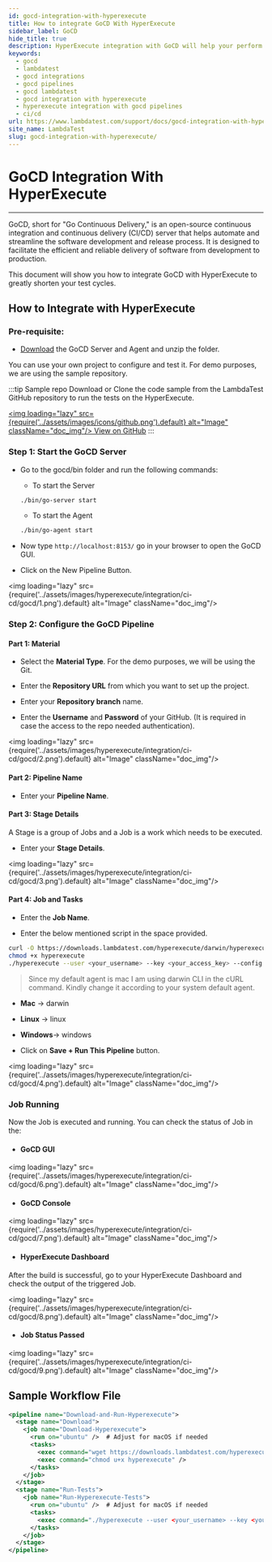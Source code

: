 ```yaml
---
id: gocd-integration-with-hyperexecute
title: How to integrate GoCD With HyperExecute
sidebar_label: GoCD
hide_title: true
description: HyperExecute integration with GoCD will help your perform Test automation for your code changes on more than 10000+ real browsers for both mobile and desktop. You can trigger your testing scripts directly from GoCD instance and they would be executed over your HyperExecute Dashboard.
keywords:
  - gocd
  - lambdatest
  - gocd integrations
  - gocd pipelines
  - gocd lambdatest
  - gocd integration with hyperexecute
  - hyperexecute integration with gocd pipelines
  - ci/cd
url: https://www.lambdatest.com/support/docs/gocd-integration-with-hyperexecute/
site_name: LambdaTest
slug: gocd-integration-with-hyperexecute/
---
```

<script type="application/ld+json"
      dangerouslySetInnerHTML={{ __html: JSON.stringify({
       "@context": "https://schema.org",
        "@type": "BreadcrumbList",
        "itemListElement": [{
          "@type": "ListItem",
          "position": 1,
          "name": "LambdaTest",
          "item": "https://www.lambdatest.com"
        },{
          "@type": "ListItem",
          "position": 2,
          "name": "Support",
          "item": "https://www.lambdatest.com/support/docs/"
        },{
          "@type": "ListItem",
          "position": 3,
          "name": "GoCD Integration",
          "item": "https://www.lambdatest.com/support/docs/gocd-integration-with-hyperexecute/"
        }]
      })
    }}
></script>

# GoCD Integration With HyperExecute
***

GoCD, short for "Go Continuous Delivery," is an open-source continuous integration and continuous delivery (CI/CD) server that helps automate and streamline the software development and release process. It is designed to facilitate the efficient and reliable delivery of software from development to production.

This document will show you how to integrate GoCD with HyperExecute to greatly shorten your test cycles.

## How to Integrate with HyperExecute

### Pre-requisite:

- [Download](https://www.gocd.org/download/#osx) the GoCD Server and Agent and unzip the folder.

You can use your own project to configure and test it. For demo purposes, we are using the sample repository.

:::tip Sample repo
Download or Clone the code sample from the LambdaTest GitHub repository to run the tests on the HyperExecute.

<a href="https://github.com/LambdaTest/hyp-ci-cd-integration-sample/tree/gocd" className="github__anchor"><img loading="lazy" src={require('../assets/images/icons/github.png').default} alt="Image" className="doc_img"/> View on GitHub</a>
:::

### Step 1: Start the GoCD Server

- Go to the gocd/bin folder and run the following commands:

  - To start the Server
  ```bash
  ./bin/go-server start
  ```

  - To start the Agent
  ```bash
  ./bin/go-agent start
  ```
- Now type ``http://localhost:8153/`` go in your browser to open the GoCD GUI.

- Click on the New Pipeline Button.

<img loading="lazy" src={require('../assets/images/hyperexecute/integration/ci-cd/gocd/1.png').default} alt="Image"  className="doc_img"/>

### Step 2: Configure the GoCD Pipeline

#### Part 1: Material

- Select the **Material Type**. For the demo purposes, we will be using the Git.

- Enter the **Repository URL** from which you want to set up the project.

- Enter your **Repository branch** name.

- Enter the **Username** and **Password** of your GitHub. (It is required in case the access to the repo needed authentication).

<img loading="lazy" src={require('../assets/images/hyperexecute/integration/ci-cd/gocd/2.png').default} alt="Image"  className="doc_img"/>

#### Part 2: Pipeline Name

- Enter your **Pipeline Name**.

#### Part 3: Stage Details

A Stage is a group of Jobs and a Job is a work which needs to be executed.

- Enter your **Stage Details**.

<img loading="lazy" src={require('../assets/images/hyperexecute/integration/ci-cd/gocd/3.png').default} alt="Image"  className="doc_img"/>

#### Part 4: Job and Tasks

- Enter the **Job Name**.

- Enter the below mentioned script in the space provided.

```bash
curl -O https://downloads.lambdatest.com/hyperexecute/darwin/hyperexecute
chmod +x hyperexecute
./hyperexecute --user <your_username> --key <your_access_key> --config <RELATIVE_PATH_OF_YOUR_YAML_FILE_name>
```

> Since my default agent is mac I am using darwin CLI in the cURL command. Kindly change it according to your system default agent. <br />
- **Mac** -> darwin <br />
- **Linux** -> linux <br />
- **Windows**-> windows

- Click on **Save + Run This Pipeline** button.

<img loading="lazy" src={require('../assets/images/hyperexecute/integration/ci-cd/gocd/4.png').default} alt="Image"  className="doc_img"/>

### Job Running

Now the Job is executed and running. You can check the status of Job in the:

- #### GoCD GUI
<img loading="lazy" src={require('../assets/images/hyperexecute/integration/ci-cd/gocd/6.png').default} alt="Image"  className="doc_img"/>

- #### GoCD Console
<img loading="lazy" src={require('../assets/images/hyperexecute/integration/ci-cd/gocd/7.png').default} alt="Image"  className="doc_img"/>

- #### HyperExecute Dashboard

After the build is successful, go to your HyperExecute Dashboard and check the output of the triggered Job.

<img loading="lazy" src={require('../assets/images/hyperexecute/integration/ci-cd/gocd/8.png').default} alt="Image"  className="doc_img"/>

- #### Job Status Passed

<img loading="lazy" src={require('../assets/images/hyperexecute/integration/ci-cd/gocd/9.png').default} alt="Image"  className="doc_img"/>

## Sample Workflow File

```xml
<pipeline name="Download-and-Run-Hyperexecute">
  <stage name="Download">
    <job name="Download-Hyperexecute">
      <run on="ubuntu" />  # Adjust for macOS if needed
      <tasks>
        <exec command="wget https://downloads.lambdatest.com/hyperexecute/darwin/hyperexecute" />
        <exec command="chmod u+x hyperexecute" />
      </tasks>
    </job>
  </stage>
  <stage name="Run-Tests">
    <job name="Run-Hyperexecute-Tests">
      <run on="ubuntu" />  # Adjust for macOS if needed
      <tasks>
        <exec command="./hyperexecute --user <your_username> --key <your_access_key> --config <RELATIVE_PATH_OF_YOUR_YAML_FILE_path>" />
      </tasks>
    </job>
  </stage>
</pipeline>
```
